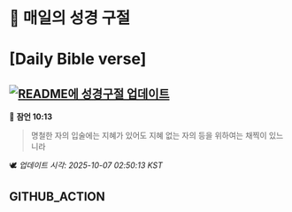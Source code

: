 # 🙏 매일의 성경 구절
# [Daily Bible verse]
## [![README에 성경구절 업데이트](https://github.com/DONGSUKA/first_test/actions/workflows/update-readme-bible.yml/badge.svg)](https://github.com/DONGSUKA/first_test/actions/workflows/update-readme-bible.yml)
<!-- START_BIBLE_VERSE -->
📖 **잠언 10:13**
> 명철한 자의 입술에는 지혜가 있어도 지혜 없는 자의 등을 위하여는 채찍이 있느니라

🕊️ _업데이트 시각: 2025-10-07 02:50:13 KST_
  <!-- END_BIBLE_VERSE -->
## GITHUB_ACTION
